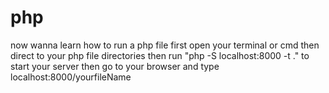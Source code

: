 # php

now wanna learn how to run a php file 
first open your terminal or cmd then direct to your php file directories
then run "php -S localhost:8000 -t ." to start your server
then go to your browser and type localhost:8000/yourfileName 
